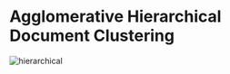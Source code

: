 # Agglomerative Hierarchical Document Clustering

![hierarchical](https://user-images.githubusercontent.com/8701464/130861616-3046f318-2fcb-4788-ae41-bf5bc9afb171.png)



